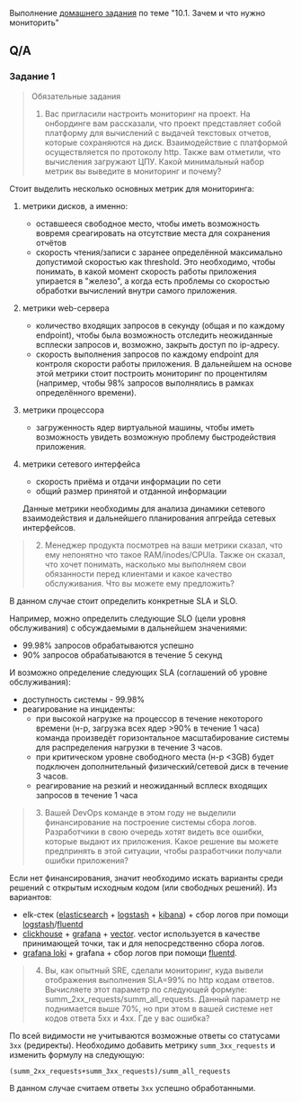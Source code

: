 Выполнение [домашнего задания](https://github.com/netology-code/mnt-homeworks/blob/MNT-13/10-monitoring-01-base/README.md)
по теме "10.1. Зачем и что нужно мониторить"

## Q/A

### Задание 1

> Обязательные задания
> 
> 1. Вас пригласили настроить мониторинг на проект. На онбординге вам рассказали, что проект представляет собой
> платформу для вычислений с выдачей текстовых отчетов, которые сохраняются на диск. Взаимодействие с платформой
> осуществляется по протоколу http. Также вам отметили, что вычисления загружают ЦПУ. Какой минимальный набор метрик вы
> выведите в мониторинг и почему?

Стоит выделить несколько основных метрик для мониторинга:
1. метрики дисков, а именно:
    * оставшееся свободное место, чтобы иметь возможность вовремя среагировать на отсутствие места для сохранения отчётов
    * скорость чтения/записи с заранее определённой максимально допустимой скоростью как threshold.
    Это необходимо, чтобы понимать, в какой момент скорость работы приложения упирается в "железо",
    а когда есть проблемы со скоростью обработки вычислений внутри самого приложения.
2. метрики web-сервера
    * количество входящих запросов в секунду (общая и по каждому endpoint), чтобы была возможность отследить неожиданные всплески запросов 
    и, возможно, закрыть доступ по ip-адресу.
    * скорость выполнения запросов по каждому endpoint для контроля скорости работы приложения.
    В дальнейшем на основе этой метрики стоит построить мониторинг по процентилям (например, чтобы 98% запросов выполнялись в рамках определённого времени).
3. метрики процессора
    * загруженность ядер виртуальной машины, чтобы иметь возможность увидеть возможную проблему быстродействия приложения.
4. метрики сетевого интерфейса
    * скорость приёма и отдачи информации по сети
    * общий размер принятой и отданной информации
    
    Данные метрики необходимы для анализа динамики сетевого взаимодействия и дальнейшего планирования 
    апгрейда сетевых интерфейсов.

> 2. Менеджер продукта посмотрев на ваши метрики сказал, что ему непонятно что такое RAM/inodes/CPUla. Также он сказал,
> что хочет понимать, насколько мы выполняем свои обязанности перед клиентами и какое качество обслуживания. Что вы
> можете ему предложить?

В данном случае стоит определить конкретные SLA и SLO.

Например, можно определить следующие SLO (цели уровня обслуживания) с обсуждаемыми в дальнейшем значениями:
* 99.98% запросов обрабатываются успешно
* 90% запросов обрабатываются в течение 5 секунд

И возможно определение следующих SLA (соглашений об уровне обслуживания):
* доступность системы - 99.98%
* реагирование на инциденты:
    * при высокой нагрузке на процессор в течение некоторого времени (н-р, загрузка всех ядер >90% в течение 1 часа)
    команда произведёт горизонтальное масштабирование системы для распределения нагрузки в течение 3 часов.
    * при критическом уровне свободного места (н-р <3GB) будет подключен дополнительный физический/сетевой диск в течение 3 часов.
    * реагирование на резкий и неожиданный всплеск входящих запросов в течение 1 часа

> 3. Вашей DevOps команде в этом году не выделили финансирование на построение системы сбора логов. Разработчики в свою
> очередь хотят видеть все ошибки, которые выдают их приложения. Какое решение вы можете предпринять в этой ситуации,
> чтобы разработчики получали ошибки приложения?

Если нет финансирования, значит необходимо искать варианты среди решений с открытым исходным кодом (или свободных решений).
Из вариантов:
* elk-стек ([elasticsearch](https://hub.docker.com/_/elasticsearch) + [logstash](https://hub.docker.com/_/logstash) + [kibana](https://hub.docker.com/_/kibana)) + сбор логов при помощи [logstash](https://hub.docker.com/r/elastic/filebeat)/[fluentd](https://hub.docker.com/_/fluentd)
* [clickhouse](https://hub.docker.com/r/yandex/clickhouse-server) + [grafana](https://clickhouse.com/docs/en/connect-a-ui/grafana-and-clickhouse/) + [vector](https://hub.docker.com/r/timberio/vector).
vector используется в качестве принимающей точки, так и для непосредственно сбора логов.
* [grafana loki](https://hub.docker.com/r/grafana/loki) + grafana + сбор логов при помощи [fluentd](https://hub.docker.com/_/fluentd).

> 4. Вы, как опытный SRE, сделали мониторинг, куда вывели отображения выполнения SLA=99% по http кодам ответов.
> Вычисляете этот параметр по следующей формуле: summ_2xx_requests/summ_all_requests. Данный параметр не поднимается выше
> 70%, но при этом в вашей системе нет кодов ответа 5xx и 4xx. Где у вас ошибка?

По всей видимости не учитываются возможные ответы со статусами `3xx` (редиректы).
Необходимо добавить метрику `summ_3xx_requests` и изменить формулу на следующую:

```text
(summ_2xx_requests+summ_3xx_requests)/summ_all_requests
```

В данном случае считаем ответы `3xx` успешно обработанными.
